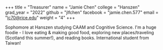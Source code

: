 +++
title = "Treasurer"
name = "Jamie Chen"
college = "Hanszen"
grad_year = "2022"
github = "jlfchen"
facebook = "jamie.chen.577"
email = "lc70@rice.edu"
weight = "4"
+++

Sophomore at Hanszen studying CAAM and Cognitive Science.  I'm a huge foodie -
I love eating & making good food, exploring new places/traveling (Scotland this
summer!), and reading books.  International student from Taiwan!

